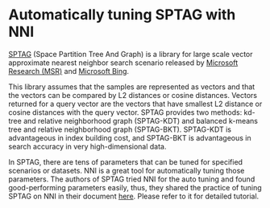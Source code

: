 # Automatically tuning SPTAG with NNI

[SPTAG](https://github.com/microsoft/SPTAG) (Space Partition Tree And Graph) is a library for large scale vector approximate nearest neighbor search scenario released by [Microsoft Research (MSR)](https://www.msra.cn/) and [Microsoft Bing](https://www.bing.com/).

This library assumes that the samples are represented as vectors and that the vectors can be compared by L2 distances or cosine distances. Vectors returned for a query vector are the vectors that have smallest L2 distance or cosine distances with the query vector.
SPTAG provides two methods: kd-tree and relative neighborhood graph (SPTAG-KDT) and balanced k-means tree and relative neighborhood graph (SPTAG-BKT). SPTAG-KDT is advantageous in index building cost, and SPTAG-BKT is advantageous in search accuracy in very high-dimensional data.

In SPTAG, there are tens of parameters that can be tuned for specified scenarios or datasets. NNI is a great tool for automatically tuning those parameters. The authors of SPTAG tried NNI for the auto tuning and found good-performing parameters easily, thus, they shared the practice of tuning SPTAG on NNI in their document [here](https://github.com/microsoft/SPTAG/blob/master/docs/Parameters.md). Please refer to it for detailed tutorial.